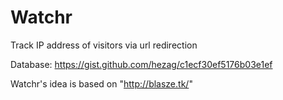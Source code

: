 # Watchr
Track IP address of visitors via url redirection

Database: https://gist.github.com/hezag/c1ecf30ef5176b03e1ef

Watchr's idea is based on "http://blasze.tk/"
